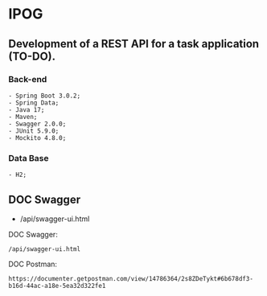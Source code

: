 # IPOG

## Development of a REST API for a task application (TO-DO).

### Back-end
    - Spring Boot 3.0.2;
    - Spring Data;
    - Java 17;
    - Maven;
    - Swagger 2.0.0;
    - JUnit 5.9.0;
    - Mockito 4.8.0;

### Data Base
    - H2;

## DOC Swagger
- /api/swagger-ui.html


DOC Swagger: 
```shell script
/api/swagger-ui.html
```

DOC Postman: 
```shell script
https://documenter.getpostman.com/view/14786364/2s8ZDeTykt#6b678df3-b16d-44ac-a18e-5ea32d322fe1
```
